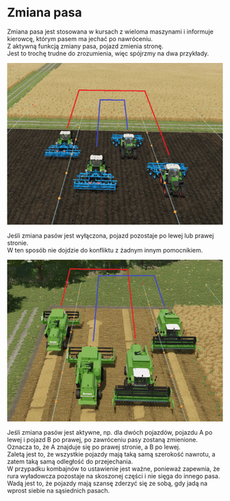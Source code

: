 # Zmiana pasa

  
Zmiana pasa jest stosowana w kursach z wieloma maszynami i informuje kierowcę, którym pasem ma jechać po nawróceniu.  
Z aktywną funkcją zmiany pasa, pojazd zmienia stronę.  
Jest to trochę trudne do zrozumienia, więc spójrzmy na dwa przykłady.  

![Image](../assets/images/regularchange_0_0_1020_765.png)

  
Jeśli zmiana pasów jest wyłączona, pojazd pozostaje po lewej lub prawej stronie.  
W ten sposób nie dojdzie do konfliktu z żadnym innym pomocnikiem.  

![Image](../assets/images/symetricchange_0_0_1020_765.png)

  
Jeśli zmiana pasów jest aktywne, np. dla dwóch pojazdów, pojazdu A po lewej i pojazd B po prawej, po zawróceniu pasy zostaną zmienione.  
Oznacza to, że A znajduje się po prawej stronie, a B po lewej.  
Zaletą jest to, że wszystkie pojazdy mają taką samą szerokość nawrotu, a zatem taką samą odległość do przejechania.  
W przypadku kombajnów to ustawienie jest ważne, ponieważ zapewnia, że rura wyładowcza pozostaje na skoszonej części i nie sięga do innego pasa.  
Wadą jest to, że pojazdy mają szansę zderzyć się ze sobą, gdy jadą na wprost siebie na sąsiednich pasach.  

